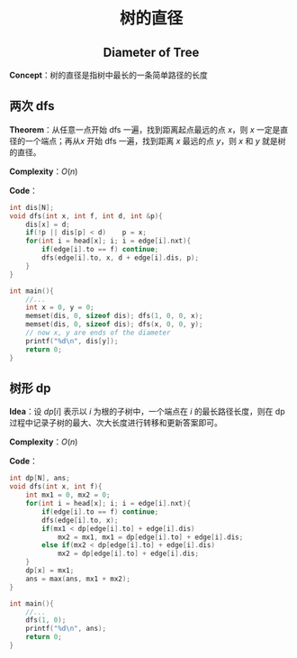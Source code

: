 <h1 style="text-align: center"> 树的直径 </h1>

<h2 style="text-align: center"> Diameter of Tree </h2>



**Concept**：树的直径是指树中最长的一条简单路径的长度



## 两次 $\text{dfs}$

**Theorem**：从任意一点开始 $\text{dfs}$ 一遍，找到距离起点最远的点 $x$，则 $x$ 一定是直径的一个端点；再从$x$ 开始 $\text{dfs}$ 一遍，找到距离 $x$ 最远的点 $y$，则 $x$ 和 $y$ 就是树的直径。

**Complexity**：$O(n)$ 

**Code**：

```cpp
int dis[N];
void dfs(int x, int f, int d, int &p){
	dis[x] = d;
	if(!p || dis[p] < d)	p = x;
	for(int i = head[x]; i; i = edge[i].nxt){
		if(edge[i].to == f)	continue;
		dfs(edge[i].to, x, d + edge[i].dis, p);
	}
}

int main(){
	//...
	int x = 0, y = 0;
	memset(dis, 0, sizeof dis); dfs(1, 0, 0, x);
	memset(dis, 0, sizeof dis); dfs(x, 0, 0, y);
	// now x, y are ends of the diameter
	printf("%d\n", dis[y]);
	return 0;
}
```



## 树形 $\text{dp}$

**Idea**：设 $dp[i]$ 表示以 $i$ 为根的子树中，一个端点在 $i$ 的最长路径长度，则在 $\text{dp}$ 过程中记录子树的最大、次大长度进行转移和更新答案即可。

**Complexity**：$O(n)$ 

**Code**：

```cpp
int dp[N], ans;
void dfs(int x, int f){
	int mx1 = 0, mx2 = 0;
	for(int i = head[x]; i; i = edge[i].nxt){
		if(edge[i].to == f)	continue;
		dfs(edge[i].to, x);
		if(mx1 < dp[edge[i].to] + edge[i].dis)
			mx2 = mx1, mx1 = dp[edge[i].to] + edge[i].dis;
		else if(mx2 < dp[edge[i].to] + edge[i].dis)
			mx2 = dp[edge[i].to] + edge[i].dis;
	}
	dp[x] = mx1;
	ans = max(ans, mx1 + mx2);
}

int main(){
	//...
	dfs(1, 0);
	printf("%d\n", ans);
	return 0;
}
```

